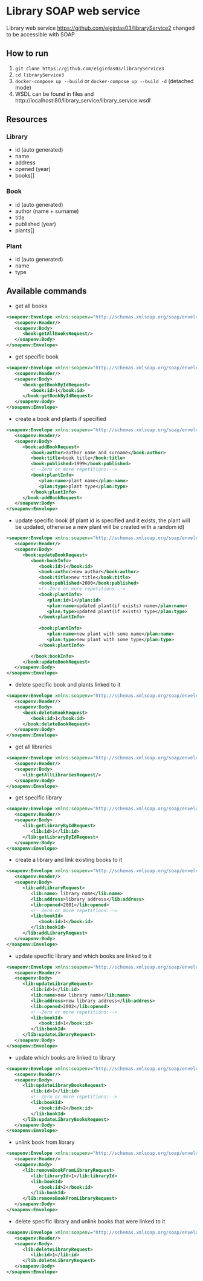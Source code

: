 # Library SOAP web service
  Library web service https://github.com/eigirdas03/libraryService2 changed to be accessible with SOAP


## How to run
1. `git clone https://github.com/eigirdas03/libraryService3`
2. `cd libraryService3`
3. `docker-compose up --build` or `docker-compose up --build -d` (detached mode)
4. WSDL can be found in files and http://localhost:80/library_service/library_service.wsdl
   

## Resources

### Library
* id (auto generated)
* name
* address
* opened (year)
* books[]

### Book
* id (auto generated)
* author (name + surname)
* title
* published (year)
* plants[]

### Plant
* id (auto generated)
* name
* type


## Available commands

* get all books
```xml
<soapenv:Envelope xmlns:soapenv="http://schemas.xmlsoap.org/soap/envelope/" xmlns:book="http://www.library_service.com/book">
   <soapenv:Header/>
   <soapenv:Body>
      <book:getAllBooksRequest/>
   </soapenv:Body>
</soapenv:Envelope>
```

* get specific book
```xml
<soapenv:Envelope xmlns:soapenv="http://schemas.xmlsoap.org/soap/envelope/" xmlns:book="http://www.library_service.com/book">
   <soapenv:Header/>
   <soapenv:Body>
      <book:getBookByIdRequest>
         <book:id>1</book:id>
      </book:getBookByIdRequest>
   </soapenv:Body>
</soapenv:Envelope>
```

* create a book and plants if specified

```xml
<soapenv:Envelope xmlns:soapenv="http://schemas.xmlsoap.org/soap/envelope/" xmlns:book="http://www.library_service.com/book" xmlns:plan="http://www.library_service.com/plant">
   <soapenv:Header/>
   <soapenv:Body>
      <book:addBookRequest>
         <book:author>author name and surname</book:author>
         <book:title>book title</book:title>
         <book:published>1999</book:published>
         <!--Zero or more repetitions:-->
         <book:plantInfo>
            <plan:name>plant name</plan:name>
            <plan:type>plant type</plan:type>
         </book:plantInfo>
      </book:addBookRequest>
   </soapenv:Body>
</soapenv:Envelope>
```

* update specific book (if plant id is specified and it exists, the plant will be updated, otherwise a new plant will be created with a random id)
  
```xml
<soapenv:Envelope xmlns:soapenv="http://schemas.xmlsoap.org/soap/envelope/" xmlns:book="http://www.library_service.com/book" xmlns:plan="http://www.library_service.com/plant">
   <soapenv:Header/>
   <soapenv:Body>
      <book:updateBookRequest>
         <book:bookInfo>
            <book:id>1</book:id>
            <book:author>new author</book:author>
            <book:title>new title</book:title>
            <book:published>2000</book:published>
            <!--Zero or more repetitions:-->
            <book:plantInfo>
               <plan:id>1</plan:id>
               <plan:name>updated plant(if exists) name</plan:name>
               <plan:type>updated plant(if exists) type</plan:type>
            </book:plantInfo>
            
            <book:plantInfo>
               <plan:name>new plant with some name</plan:name>
               <plan:type>new plant with some type</plan:type>
            </book:plantInfo>

         </book:bookInfo>
      </book:updateBookRequest>
   </soapenv:Body>
</soapenv:Envelope>
```

* delete specific book and plants linked to it
```xml
<soapenv:Envelope xmlns:soapenv="http://schemas.xmlsoap.org/soap/envelope/" xmlns:book="http://www.library_service.com/book">
   <soapenv:Header/>
   <soapenv:Body>
      <book:deleteBookRequest>
         <book:id>1</book:id>
      </book:deleteBookRequest>
   </soapenv:Body>
</soapenv:Envelope>
```

* get all libraries
```xml
<soapenv:Envelope xmlns:soapenv="http://schemas.xmlsoap.org/soap/envelope/" xmlns:lib="http://www.library_service.com/library">
   <soapenv:Header/>
   <soapenv:Body>
      <lib:getAllLibrariesRequest/>
   </soapenv:Body>
</soapenv:Envelope>
```

* get specific library
```xml
<soapenv:Envelope xmlns:soapenv="http://schemas.xmlsoap.org/soap/envelope/" xmlns:lib="http://www.library_service.com/library">
   <soapenv:Header/>
   <soapenv:Body>
      <lib:getLibraryByIdRequest>
         <lib:id>1</lib:id>
      </lib:getLibraryByIdRequest>
   </soapenv:Body>
</soapenv:Envelope>
```

* create a library and link existing books to it
```xml
<soapenv:Envelope xmlns:soapenv="http://schemas.xmlsoap.org/soap/envelope/" xmlns:lib="http://www.library_service.com/library" xmlns:book="http://www.library_service.com/book">
   <soapenv:Header/>
   <soapenv:Body>
      <lib:addLibraryRequest>
         <lib:name> library name</lib:name>
         <lib:address>library address</lib:address>
         <lib:opened>2001</lib:opened>
         <!--Zero or more repetitions:-->
         <lib:bookId>
            <book:id>1</book:id>
         </lib:bookId>
      </lib:addLibraryRequest>
   </soapenv:Body>
</soapenv:Envelope>
```

* update specific library and which books are linked to it
```xml
<soapenv:Envelope xmlns:soapenv="http://schemas.xmlsoap.org/soap/envelope/" xmlns:lib="http://www.library_service.com/library" xmlns:book="http://www.library_service.com/book">
   <soapenv:Header/>
   <soapenv:Body>
      <lib:updateLibraryRequest>
         <lib:id>1</lib:id>
         <lib:name>new library name</lib:name>
         <lib:address>new library address</lib:address>
         <lib:opened>2002</lib:opened>
         <!--Zero or more repetitions:-->
         <lib:bookId>
            <book:id>1</book:id>
         </lib:bookId>
      </lib:updateLibraryRequest>
   </soapenv:Body>
</soapenv:Envelope>
```

* update which books are linked to library
```xml
<soapenv:Envelope xmlns:soapenv="http://schemas.xmlsoap.org/soap/envelope/" xmlns:lib="http://www.library_service.com/library" xmlns:book="http://www.library_service.com/book">
   <soapenv:Header/>
   <soapenv:Body>
      <lib:updateLibraryBooksRequest>
         <lib:id>1</lib:id>
         <!--Zero or more repetitions:-->
         <lib:bookId>
            <book:id>2</book:id>
         </lib:bookId>
      </lib:updateLibraryBooksRequest>
   </soapenv:Body>
</soapenv:Envelope>
```

* unlink book from library
```xml
<soapenv:Envelope xmlns:soapenv="http://schemas.xmlsoap.org/soap/envelope/" xmlns:lib="http://www.library_service.com/library" xmlns:book="http://www.library_service.com/book">
   <soapenv:Header/>
   <soapenv:Body>
      <lib:removeBookFromLibraryRequest>
         <lib:libraryId>1</lib:libraryId>
         <lib:bookId>
            <book:id>2</book:id>
         </lib:bookId>
      </lib:removeBookFromLibraryRequest>
   </soapenv:Body>
</soapenv:Envelope>
```

* delete specific library and unlink books that were linked to it
```xml
<soapenv:Envelope xmlns:soapenv="http://schemas.xmlsoap.org/soap/envelope/" xmlns:lib="http://www.library_service.com/library">
   <soapenv:Header/>
   <soapenv:Body>
      <lib:deleteLibraryRequest>
         <lib:id>1</lib:id>
      </lib:deleteLibraryRequest>
   </soapenv:Body>
</soapenv:Envelope>
```